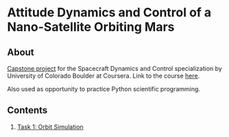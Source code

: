 #  Attitude Dynamics and Control of a Nano-Satellite Orbiting Mars

## About

[Capstone project](DynamicsCapstone-v3.pdf) for the Spacecraft Dynamics and Control specialization by University of Colorado Boulder at Coursera. 
Link to the course [here](https://www.coursera.org/specializations/spacecraft-dynamics-control).

Also used as opportunity to practice Python scientific programming.


## Contents

1. [Task 1: Orbit Simulation](01mission.py)